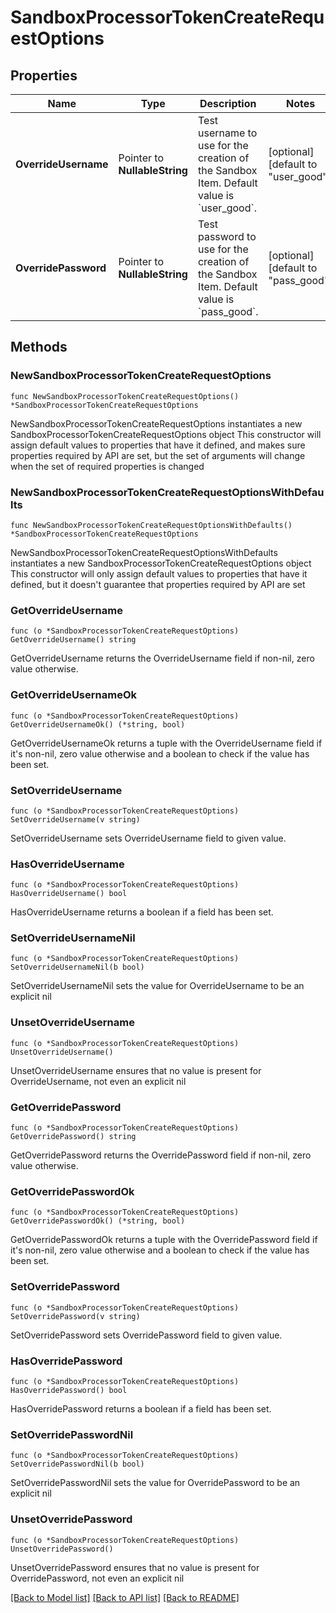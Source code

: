 # SandboxProcessorTokenCreateRequestOptions

## Properties

Name | Type | Description | Notes
------------ | ------------- | ------------- | -------------
**OverrideUsername** | Pointer to **NullableString** | Test username to use for the creation of the Sandbox Item. Default value is &#x60;user_good&#x60;. | [optional] [default to "user_good"]
**OverridePassword** | Pointer to **NullableString** | Test password to use for the creation of the Sandbox Item. Default value is &#x60;pass_good&#x60;. | [optional] [default to "pass_good"]

## Methods

### NewSandboxProcessorTokenCreateRequestOptions

`func NewSandboxProcessorTokenCreateRequestOptions() *SandboxProcessorTokenCreateRequestOptions`

NewSandboxProcessorTokenCreateRequestOptions instantiates a new SandboxProcessorTokenCreateRequestOptions object
This constructor will assign default values to properties that have it defined,
and makes sure properties required by API are set, but the set of arguments
will change when the set of required properties is changed

### NewSandboxProcessorTokenCreateRequestOptionsWithDefaults

`func NewSandboxProcessorTokenCreateRequestOptionsWithDefaults() *SandboxProcessorTokenCreateRequestOptions`

NewSandboxProcessorTokenCreateRequestOptionsWithDefaults instantiates a new SandboxProcessorTokenCreateRequestOptions object
This constructor will only assign default values to properties that have it defined,
but it doesn't guarantee that properties required by API are set

### GetOverrideUsername

`func (o *SandboxProcessorTokenCreateRequestOptions) GetOverrideUsername() string`

GetOverrideUsername returns the OverrideUsername field if non-nil, zero value otherwise.

### GetOverrideUsernameOk

`func (o *SandboxProcessorTokenCreateRequestOptions) GetOverrideUsernameOk() (*string, bool)`

GetOverrideUsernameOk returns a tuple with the OverrideUsername field if it's non-nil, zero value otherwise
and a boolean to check if the value has been set.

### SetOverrideUsername

`func (o *SandboxProcessorTokenCreateRequestOptions) SetOverrideUsername(v string)`

SetOverrideUsername sets OverrideUsername field to given value.

### HasOverrideUsername

`func (o *SandboxProcessorTokenCreateRequestOptions) HasOverrideUsername() bool`

HasOverrideUsername returns a boolean if a field has been set.

### SetOverrideUsernameNil

`func (o *SandboxProcessorTokenCreateRequestOptions) SetOverrideUsernameNil(b bool)`

 SetOverrideUsernameNil sets the value for OverrideUsername to be an explicit nil

### UnsetOverrideUsername
`func (o *SandboxProcessorTokenCreateRequestOptions) UnsetOverrideUsername()`

UnsetOverrideUsername ensures that no value is present for OverrideUsername, not even an explicit nil
### GetOverridePassword

`func (o *SandboxProcessorTokenCreateRequestOptions) GetOverridePassword() string`

GetOverridePassword returns the OverridePassword field if non-nil, zero value otherwise.

### GetOverridePasswordOk

`func (o *SandboxProcessorTokenCreateRequestOptions) GetOverridePasswordOk() (*string, bool)`

GetOverridePasswordOk returns a tuple with the OverridePassword field if it's non-nil, zero value otherwise
and a boolean to check if the value has been set.

### SetOverridePassword

`func (o *SandboxProcessorTokenCreateRequestOptions) SetOverridePassword(v string)`

SetOverridePassword sets OverridePassword field to given value.

### HasOverridePassword

`func (o *SandboxProcessorTokenCreateRequestOptions) HasOverridePassword() bool`

HasOverridePassword returns a boolean if a field has been set.

### SetOverridePasswordNil

`func (o *SandboxProcessorTokenCreateRequestOptions) SetOverridePasswordNil(b bool)`

 SetOverridePasswordNil sets the value for OverridePassword to be an explicit nil

### UnsetOverridePassword
`func (o *SandboxProcessorTokenCreateRequestOptions) UnsetOverridePassword()`

UnsetOverridePassword ensures that no value is present for OverridePassword, not even an explicit nil

[[Back to Model list]](../README.md#documentation-for-models) [[Back to API list]](../README.md#documentation-for-api-endpoints) [[Back to README]](../README.md)


